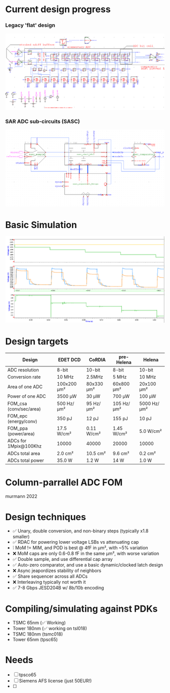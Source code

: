 # Current design progress

### Legacy 'flat' design
![alt text](docs/images/helena_before.png)

### SAR ADC sub-circuits (SASC)
![alt text](docs/images/helena_top.png)

# Basic Simulation

![alt text](docs/images/helena_sim.png)

# Design targets

| Design                  | EDET DCD    | CoRDIA     | pre-Helena | Helena      |
|-------------------------|-------------|------------|------------|-------------|
| ADC resolution          | 8-bit       | 10-bit     | 8-bit      | 10-bit      |
| Conversion rate         | 10 MHz      | 2.5MHz     | 5 MHz      | 10 MHz      |
| Area of one ADC         | 100x200 μm² | 80x330 μm² | 60x800 μm² | 20x100 μm²  |
| Power of one ADC        | 3500 μW     | 30 μW      | 700 μW     | 100 μW      |
| FOM_csa (conv/sec/area) | 500 Hz/μm²  | 95 Hz/μm²  | 105 Hz/μm² | 5000 Hz/μm² |
| FOM_epc (energy/conv)   | 350 pJ      | 12 pJ      | 155 pJ     | 10 pJ       |
| FOM_ppa (power/area)    | 17.5 W/cm²  | 0.11 W/cm² | 1.45 W/cm² | 5.0 W/cm²   |
| ADCs for 1Mpix@100Khz   | 10000       | 40000      | 20000      | 10000       |
| ADCs total area         | 2.0 cm²     | 10.5 cm²   | 9.6 cm²    | 0.2 cm²     |
| ADCs total power        | 35.0 W      | 1.2 W      | 14 W       | 1.0 W       |

# Column-parrallel ADC FOM

murmann 2022


# Design techniques

- ✅ Unary, double conversion, and non-binary steps (typically x1.8 smaller)
- ✅ RDAC for powering lower voltage LSBs vs attenuating cap
- ❕ MoM != MIM, and POD is best  @ 4fF in μm², with ~5% variation
- ❌ MoM caps are only 0.6-0.8 fF in the same μm², with worse variation
- ✅ Double sample, and use differential cap array
- ✅ Auto-zero comparator, and use a basic dynamic/clocked latch design
- ❌ Async jeapordizes stability of neighbors
- ✅ Share sequencer across all ADCs
- ❌ Interleaving typically not worth it
- ✅ 7-8 Gbps JESD204B w/ 8b/10b encoding

# Compiling/simulating against PDKs

- TSMC 65nm (✅ Working)
- Tower 180nm (✅ working on tsl018)
- TSMC 180nm (tsmc018)
- Tower 65nm (tpsc65)

# Needs

- [ ] tpsco65
- [ ] Siemens AFS license (just 50EUR!)
- [ ] 